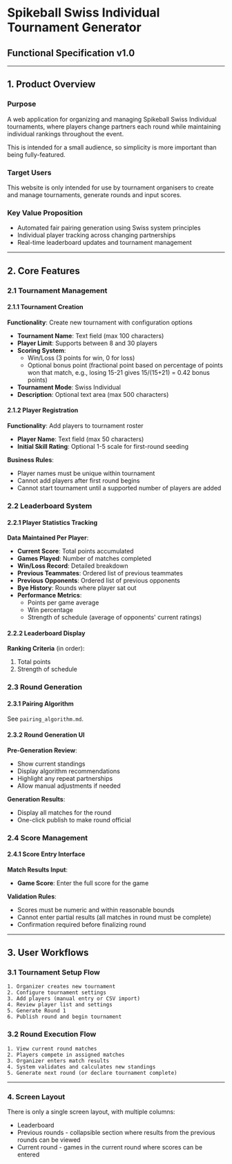 # **Spikeball Swiss Individual Tournament Generator**
## **Functional Specification v1.0**

---

## **1. Product Overview**

### **Purpose**
A web application for organizing and managing Spikeball Swiss Individual tournaments, where players change partners each round while maintaining individual rankings throughout the event.

This is intended for a small audience, so simplicity is more important than being fully-featured.

### **Target Users**
This website is only intended for use by tournament organisers to create and manage tournaments, generate rounds and input scores.

### **Key Value Proposition**
- Automated fair pairing generation using Swiss system principles
- Individual player tracking across changing partnerships
- Real-time leaderboard updates and tournament management

---

## **2. Core Features**

### **2.1 Tournament Management**

#### **2.1.1 Tournament Creation**
**Functionality**: Create new tournament with configuration options
- **Tournament Name**: Text field (max 100 characters)
- **Player Limit**: Supports between 8 and 30 players
- **Scoring System**: 
  - Win/Loss (3 points for win, 0 for loss)
  - Optional bonus point (fractional point based on percentage of points won that match, e.g., losing 15-21 gives 15/(15+21) = 0.42 bonus points)
- **Tournament Mode**: Swiss Individual
- **Description**: Optional text area (max 500 characters)

#### **2.1.2 Player Registration**
**Functionality**: Add players to tournament roster
- **Player Name**: Text field (max 50 characters)
- **Initial Skill Rating**: Optional 1-5 scale for first-round seeding

**Business Rules**:
- Player names must be unique within tournament
- Cannot add players after first round begins
- Cannot start tournament until a supported number of players are added

### **2.2 Leaderboard System**

#### **2.2.1 Player Statistics Tracking**
**Data Maintained Per Player**:
- **Current Score**: Total points accumulated
- **Games Played**: Number of matches completed
- **Win/Loss Record**: Detailed breakdown
- **Previous Teammates**: Ordered list of previous teammates
- **Previous Opponents**: Ordered list of previous opponents
- **Bye History**: Rounds where player sat out
- **Performance Metrics**: 
  - Points per game average
  - Win percentage
  - Strength of schedule (average of opponents' current ratings)

#### **2.2.2 Leaderboard Display**
**Ranking Criteria** (in order):
1. Total points
3. Strength of schedule

### **2.3 Round Generation**

#### **2.3.1 Pairing Algorithm**
See `pairing_algorithm.md`.

#### **2.3.2 Round Generation UI**
**Pre-Generation Review**:
- Show current standings
- Display algorithm recommendations
- Highlight any repeat partnerships
- Allow manual adjustments if needed

**Generation Results**:
- Display all matches for the round
- One-click publish to make round official

### **2.4 Score Management**

#### **2.4.1 Score Entry Interface**
**Match Results Input**:
- **Game Score**: Enter the full score for the game

**Validation Rules**:
- Scores must be numeric and within reasonable bounds
- Cannot enter partial results (all matches in round must be complete)
- Confirmation required before finalizing round

---

## **3. User Workflows**

### **3.1 Tournament Setup Flow**
```
1. Organizer creates new tournament
2. Configure tournament settings
3. Add players (manual entry or CSV import)
4. Review player list and settings
5. Generate Round 1
6. Publish round and begin tournament
```

### **3.2 Round Execution Flow**
```
1. View current round matches
2. Players compete in assigned matches
3. Organizer enters match results
4. System validates and calculates new standings
5. Generate next round (or declare tournament complete)
```

---

### **4. Screen Layout**

There is only a single screen layout, with multiple columns:
- Leaderboard
- Previous rounds - collapsible section where results from the previous rounds can be viewed
- Current round - games in the current round where scores can be entered


